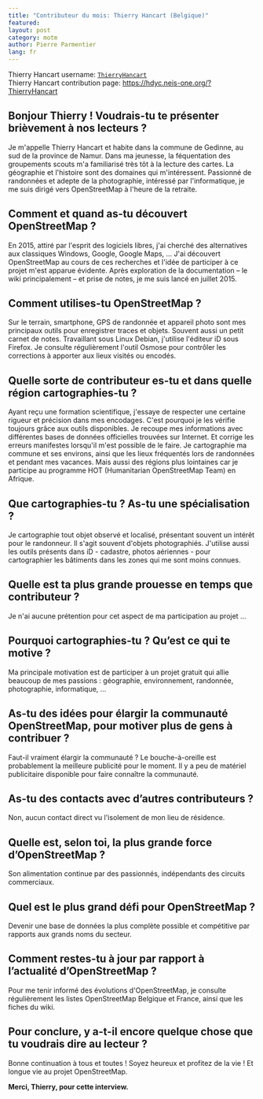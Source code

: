 ```yaml
---
title: "Contributeur du mois: Thierry Hancart (Belgique)"
featured:
layout: post
category: motm
author: Pierre Parmentier
lang: fr
---
```


Thierry Hancart username: [`ThierryHancart`](https://www.openstreetmap.org/user/ThierryHancart)  
Thierry Hancart contribution page: <https://hdyc.neis-one.org/?ThierryHancart>

## Bonjour Thierry ! Voudrais-tu te présenter brièvement à nos lecteurs ?

Je m'appelle Thierry Hancart et habite dans la commune de Gedinne, au sud de la province de Namur. Dans ma jeunesse, la féquentation des groupements scouts m'a familiarisé très tôt à la lecture des cartes. La géographie et l'histoire sont des domaines qui m'intéressent. Passionné de randonnées et adepte de la photographie, intéressé par l'informatique, je me suis dirigé vers OpenStreetMap à l'heure de la retraite.


## Comment et quand as-tu découvert OpenStreetMap ?

En 2015, attiré par l'esprit des logiciels libres, j'ai cherché des alternatives aux classiques Windows, Google, Google Maps, … J'ai découvert OpenStreetMap au cours de ces recherches et l'idée de participer à ce projet m'est apparue évidente. Après exploration de la documentation – le wiki principalement – et prise de notes, je me suis lancé en juillet 2015.


## Comment utilises-tu OpenStreetMap ?

Sur le terrain, smartphone, GPS de randonnée et appareil photo sont mes principaux outils pour enregistrer traces et objets. Souvent aussi un petit carnet de notes. Travaillant sous Linux Debian, j'utilise l'éditeur iD sous Firefox. Je consulte régulièrement l'outil Osmose pour contrôler les corrections à apporter aux lieux visités ou encodés.


## Quelle sorte de contributeur es-tu et dans quelle région cartographies-tu ?

Ayant reçu une formation scientifique, j'essaye de respecter une certaine rigueur et précision dans mes encodages. C'est pourquoi je les vérifie toujours grâce aux outils disponibles. Je recoupe mes informations avec différentes bases de données officielles trouvées sur Internet. Et corrige les erreurs manifestes lorsqu'il m'est possible de le faire. Je cartographie ma commune et ses environs, ainsi que les lieux fréquentés lors de randonnées et pendant mes vacances. Mais aussi des régions plus lointaines car je participe au programme HOT (Humanitarian OpenStreetMap Team) en Afrique.


## Que cartographies-tu ? As-tu une spécialisation ?

Je cartographie tout objet observé et localisé, présentant souvent un intérêt pour le randonneur. Il s'agit souvent d'objets photographiés. J'utilise aussi les outils présents dans iD - cadastre, photos aériennes - pour cartographier les bâtiments dans les zones qui me sont moins connues.


## Quelle est ta plus grande prouesse en temps que contributeur ?

Je n'ai aucune prétention pour cet aspect de ma participation au projet …


## Pourquoi cartographies-tu ? Qu’est ce qui te motive ?

Ma principale motivation est de participer à un projet gratuit qui allie beaucoup de mes passions : géographie, environnement, randonnée, photographie, informatique, …


## As-tu des idées pour élargir la communauté OpenStreetMap, pour motiver plus de gens à contribuer ?

Faut-il vraiment élargir la communauté ? Le bouche-à-oreille est probablement la meilleure publicité pour le moment. Il y a peu de matériel publicitaire disponible pour faire connaître la communauté.


## As-tu des contacts avec d’autres contributeurs ?

Non, aucun contact direct vu l'isolement de mon lieu de résidence.


## Quelle est, selon toi, la plus grande force d’OpenStreetMap ?

Son alimentation continue par des passionnés, indépendants des circuits commerciaux.


## Quel est le plus grand défi pour OpenStreetMap ?

Devenir une base de données la plus complète possible et compétitive par rapports aux grands noms du secteur.


## Comment restes-tu à jour par rapport à l’actualité d’OpenStreetMap ?

Pour me tenir informé des évolutions d'OpenStreetMap, je consulte régulièrement les listes OpenStreetMap Belgique et France, ainsi que les fiches du wiki.


## Pour conclure, y a-t-il encore quelque chose que tu voudrais dire au lecteur ?

Bonne continuation à tous et toutes ! Soyez heureux et profitez de la vie ! Et longue vie au projet OpenStreetMap.

**Merci, Thierry, pour cette interview.**
